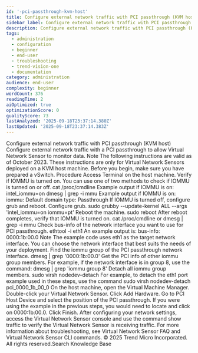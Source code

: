 ```yaml
---
id: '-pci-passthrough-kvm-host'
title: Configure external network traffic with PCI passthrough (KVM host)
sidebar_label: Configure external network traffic with PCI passthrough (KVM host)
description: Configure external network traffic with PCI passthrough (KVM host)
tags:
  - administration
  - configuration
  - beginner
  - end-user
  - troubleshooting
  - trend-vision-one
  - documentation
category: administration
audience: end-user
complexity: beginner
wordCount: 376
readingTime: 2
aiOptimized: true
optimizationScore: 0
qualityScore: 73
lastAnalyzed: '2025-09-18T23:37:14.380Z'
lastUpdated: '2025-09-18T23:37:14.383Z'
---
```


 Configure external network traffic with PCI passthrough (KVM host) Configure external network traffic with a PCI passthrough to allow Virtual Network Sensor to monitor data. Note The following instructions are valid as of October 2023. These instructions are only for Virtual Network Sensors deployed on a KVM host machine. Before you begin, make sure you have prepared a vSwitch. Procedure Access Terminal on the host machine. Verify if IOMMU is turned on. You can use one of two methods to check if IOMMU is turned on or off. cat /proc/cmdline Example output if IOMMU is on: intel_iommu=on dmesg | grep -i mmu Example output if IOMMU is on: iommu: Default domain type: Passthrough If IOMMU is turned off, configure grub and reboot. Configure grub. sudo grubby --update-kernel ALL --args 'intel_iommu=on iommu=pt' Reboot the machine. sudo reboot After reboot completes, verify that IOMMU is turned on. cat /proc/cmdline or dmesg | grep -i mmu Check bus-info of the network interface you want to use for PCI passthrough. ethtool -i eth1 An example output is: bus-info: 0000:1b:00.0 Note The example code uses eth1 as the target network interface. You can choose the network interface that best suits the needs of your deployment. Find the iommu group of the PCI passthrough network interface. dmesg | grep '0000:1b:00.0' Get the PCI info of other iommu group members. For example, if the network interface is in group 8, use the command: dmesg | grep 'iommu group 8' Detach all iommu group members. sudo virsh nodedev-detach <pci-info> For example, to detach the eth1 port example used in these steps, use the command sudo virsh nodedev-detach pci_0000_1b_00_0 On the host machine, open the Virtual Machine Manager. Double-click your Virtual Network Sensor. Click Add Hardware. Go to PCI Host Device and select the position of the PCI passthrough. If you were using the example in the previous steps, you would need to locate and click on 0000:1b:00.0. Click Finish. After configuring your network settings, access the Virtual Network Sensor console and use the command show traffic to verify the Virtual Network Sensor is receiving traffic. For more information about troubleshooting, see Virtual Network Sensor FAQ and Virtual Network Sensor CLI commands. © 2025 Trend Micro Incorporated. All rights reserved.Search Knowledge Base
